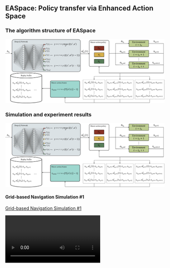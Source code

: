 ## EASpace: Policy transfer via Enhanced Action Space

### The algorithm structure of EASpace
![The overview of EASpace](./Images/EASpace_Diagram.png "The algorithm structure of EASpace")

### Simulation and experiment results

[![The overview of EASpace](./Images/EASpace_Diagram.png "The algorithm structure of EASpace")](https://drive.google.com/file/d/1UjlHDRfhlYeH6Scb8rF-mwmK4cKrRoqX/view?usp=sharing)

#### Grid-based Navigation Simulation #1

[Grid-based Navigation Simulation #1](https://drive.google.com/file/d/1UjlHDRfhlYeH6Scb8rF-mwmK4cKrRoqX/view?usp=sharing)

![Grid-based Navigation Simulation #1](./Videos/Grid-basedNavigation1.mp4)

